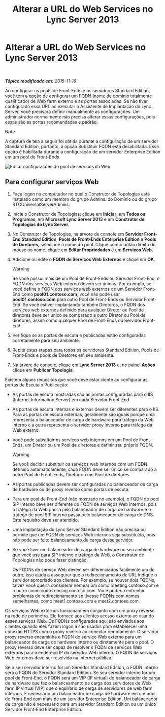 ﻿---
title: Alterar a URL do Web Services no Lync Server 2013
TOCTitle: Alterar a URL do Web Services no Lync Server 2013
ms:assetid: 4cee37c0-3b99-4207-997f-bf4229d760c0
ms:mtpsurl: https://technet.microsoft.com/pt-br/library/Gg520992(v=OCS.15)
ms:contentKeyID: 49306653
ms.date: 05/19/2016
mtps_version: v=OCS.15
ms.translationtype: HT
---

# Alterar a URL do Web Services no Lync Server 2013

 

_**Tópico modificado em:** 2015-11-16_

Ao configurar os pools de Front-Ends e os servidores Standard Edition, você tem a opção de configurar um FQDN (nome de domínio totalmente qualificado) de Web farm externo e as portas associadas. Se não tiver configurado essa URL ao executar o Assistente de Implantação do Lync Server, você precisará definir manualmente as configurações. Um administrador normalmente não precisa alterar essas configurações, pois essas são as portas recomendadas e padrão.

> [!note]  
> A captura de tela a seguir foi obtida durante a configuração de um servidor Standard Edition, portanto, a opção Substituir FQDN está desabilitada. Essa opção é habilitada durante a configuração de um servidor Enterprise Edition em um pool de Front-Ends.

![Editar configurações do pool de serviços da Web](images/Gg520992.fbdf5cc9-479a-463f-bb1d-53575ecdfc9d(OCS.15).jpg "Editar configurações do pool de serviços da Web")

## Para configurar serviços Web

1.  Faça logon no computador no qual o Construtor de Topologias está instalado como um membro do grupo Admins. do Domínio ou do grupo RTCUniversalServerAdmins.

2.  Inicie o Construtor de Topologias: clique em **Iniciar**, em **Todos os Programas**, em **Microsoft Lync Server 2013** e em **Construtor de Topologias do Lync Server**.

3.  No Construtor de Topologias, na árvore de console em **Servidor Front-End Standard Edition**, **Pools de Front-Ends Enterprise Edition** e **Pools de Diretores**, selecione o nome do pool. Clique com o botão direito do mouse no nome, clique em **Editar Propriedades** e em **Serviços Web**.

4.  Adicione ou edite o **FQDN de Serviços Web Externos** e clique em **OK**.
    

    > [!WARNING]
    > Se você possui mais de um Pool de Front-Ends ou Servidor Front-End, o FQDN dos serviços Web externo devem ser únicos. Por exemplo, se você define o FQDN dos serviços web externos de um Servidor Front-End como <STRONG>pool01.contoso.com</STRONG>, você não pode usar <STRONG>pool01.contoso.com</STRONG> para outro Pool de Front-Ends ou Servidor Front-End. Se você estiver implantando também Diretores, o FQDN dos serviços web externos definido para qualquer Diretor ou Pool de diretores deve ser único se comparado a outro Diretor ou Pool de diretores, assim como qualquer Pool de Front-Ends ou Servidor Front-End.



5.  Verifique se as portas de escuta e publicadas estão configuradas corretamente para seu ambiente.

6.  Repita estas etapas para todos os servidores Standard Edition, Pools de Front-Ends e pools de Diretores em seu ambiente.

7.  Na árvore de console, clique em **Lync Server 2013** e, no painel **Ações** clique em **Publicar Topologia**.

Existem alguns requisitos que você deve estar ciente ao configurar as portas de Escuta e Publicação:

  - As portas de escuta mostradas são as portas configuradas para o IIS (Internet Information Server) em cada Servidor Front-End.

  - As portas de escuta internas e externas devem ser diferentes para o IIS. Para as portas de escuta externas, geralmente são iguais porque uma representa o balanceador de carga de hardware para tráfego da Web interno e a outra representa o servidor proxy inverso para tráfego da Web externo.

  - Você pode substituir os serviços web internos em um Pool de Front-Ends, um Diretor ou um Pool de diretores e definir seu próprio FQDN.
    

    > [!WARNING]
    > Se você decidir substituir os serviços web internos com um FQDN definido automaticamente, cada FQDN deve ser único se comparado a outro Pool de Front-Ends, Diretor ou um Pool de diretores.



  - As portas publicadas devem ser configuradas no balanceador de carga de hardware ou de proxy reverso como portas de escuta.

  - Para um pool de Front-End (não mostrado no exemplo), o FQDN do pool SIP interno deve ser diferente do FQDN de serviços Web internos, pois o tráfego da Web passa pelo balanceador de carga de hardware e o tráfego de pool SIP interno passa pelo balanceador de carga de DNS. Este requisito deve ser atendido.

  - Uma implantação do Lync Server Standard Edition não precisa ou permite que um FQDN de serviços Web internos seja substituído, pois não pode ser feito balanceamento de carga desse servidor.

  - Se você tiver um balanceador de carga de hardware no seu ambiente que você usa para SIP interno e tráfego da Web, o Construtor de Topologias não pode fazer distinção.
    
    Os FQDNs de serviço Web devem ser diferenciados facilmente um do outro; isso ajuda a assegurar que o redirecionamento de URL indique o servidor apropriado aos clientes. Por exemplo, se houver dois FQDNs, talvez você queira considerar nomear um como meeting.contoso.com e o outro como conferencing.contoso.com. Você poderia enfrentar problemas de redirecionamento se tivesse FQDNs com nomes semelhantes, como meet1.contoso.com e meet2.contoso.com.

Os serviços Web externos funcionam em conjunto com um proxy reverso na rede de perímetro. Ele fornece aos clientes acesso externo ao usando esses serviços Web. Os FQDNs configurados aqui são enviados aos clientes quando eles fazem logon e são usados para estabelecer uma conexão HTTPS com o proxy reverso ao conectar remotamente. O servidor proxy reverso encaminha o FQDN do serviço Web externo para um balanceador de carga de hardware interno ou diretamente para o pool. O proxy reverso deve ser capaz de resolver o FQDN de serviços Web externos para o endereço IP do servidor Web interno. O FQDN de serviços Web externos deve ser resolvido na Internet pública.

Se o seu servidor interno for um Servidor Standard Edition, o FQDN interno será o FQDN do Servidor Standard Edition. Se seu servidor interno for um pool de Front-End, o FQDN será um VIP (IP virtual) do balanceador de carga de hardware que faz o balanceamento de carga dos servidores de Web farm IP virtual (VIP) que o equilíbrio de carga de servidores de web farm internos. É necessário um balanceador de carga de hardware em um pool de Front-End com mais de um servidor Enterprise Edition. Um balanceador de carga não é necessário para um servidor Standard Edition ou um único Servidor Front-End Enterprise Edition.

